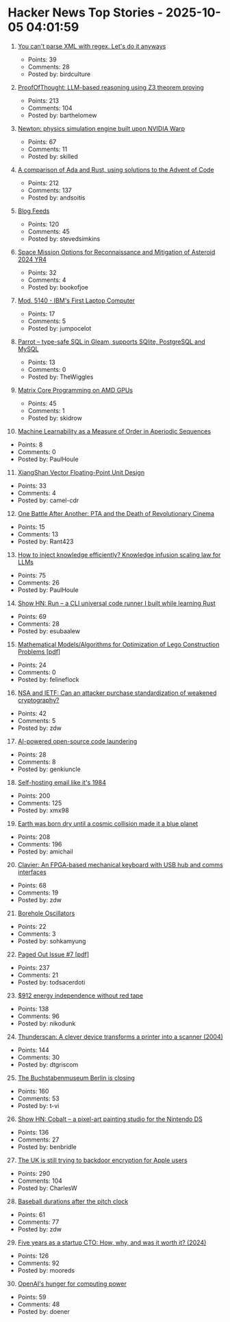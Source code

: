 # Hacker News Top Stories - 2025-10-05 04:01:59

1. [You can't parse XML with regex. Let's do it anyways](https://sdomi.pl/weblog/26-nobody-here-is-free-of-sin/)
   - Points: 39
   - Comments: 28
   - Posted by: birdculture

2. [ProofOfThought: LLM-based reasoning using Z3 theorem proving](https://github.com/DebarghaG/proofofthought)
   - Points: 213
   - Comments: 104
   - Posted by: barthelomew

3. [Newton: physics simulation engine built upon NVIDIA Warp](https://github.com/newton-physics/newton)
   - Points: 67
   - Comments: 11
   - Posted by: skilled

4. [A comparison of Ada and Rust, using solutions to the Advent of Code](https://github.com/johnperry-math/AoC2023/blob/master/More_Detailed_Comparison.md)
   - Points: 212
   - Comments: 137
   - Posted by: andsoitis

5. [Blog Feeds](https://blogfeeds.net)
   - Points: 120
   - Comments: 45
   - Posted by: stevedsimkins

6. [Space Mission Options for Reconnaissance and Mitigation of Asteroid 2024 YR4](https://arxiv.org/abs/2509.12351)
   - Points: 32
   - Comments: 4
   - Posted by: bookofjoe

7. [Mod. 5140 - IBM's First Laptop Computer](https://richardsapperdesign.com/products/mod-5140/)
   - Points: 17
   - Comments: 5
   - Posted by: jumpocelot

8. [Parrot – type-safe SQL in Gleam, supports SQlite, PostgreSQL and MySQL](https://github.com/daniellionel01/parrot)
   - Points: 13
   - Comments: 0
   - Posted by: TheWiggles

9. [Matrix Core Programming on AMD GPUs](https://salykova.github.io/matrix-cores-cdna)
   - Points: 45
   - Comments: 1
   - Posted by: skidrow

10. [Machine Learnability as a Measure of Order in Aperiodic Sequences](https://arxiv.org/abs/2509.18103)
   - Points: 8
   - Comments: 0
   - Posted by: PaulHoule

11. [XiangShan Vector Floating-Point Unit Design](https://docs.xiangshan.cc/projects/design/en/latest/backend/VFPU/)
   - Points: 33
   - Comments: 4
   - Posted by: camel-cdr

12. [One Battle After Another: PTA and the Death of Revolutionary Cinema](https://letterboxd.com/markcira/film/one-battle-after-another/2/)
   - Points: 15
   - Comments: 13
   - Posted by: Rant423

13. [How to inject knowledge efficiently? Knowledge infusion scaling law for LLMs](https://arxiv.org/abs/2509.19371)
   - Points: 75
   - Comments: 26
   - Posted by: PaulHoule

14. [Show HN: Run – a CLI universal code runner I built while learning Rust](https://github.com/Esubaalew/run)
   - Points: 69
   - Comments: 28
   - Posted by: esubaalew

15. [Mathematical Models/Algorithms for Optimization of Lego Construction Problems [pdf]](https://backend.orbit.dtu.dk/ws/portalfiles/portal/236623063/PhD_Thesis_Torkil_Kollsker.pdf)
   - Points: 24
   - Comments: 0
   - Posted by: felineflock

16. [NSA and IETF: Can an attacker purchase standardization of weakened cryptography?](https://blog.cr.yp.to/20251004-weakened.html)
   - Points: 42
   - Comments: 5
   - Posted by: zdw

17. [AI-powered open-source code laundering](https://github.com/SudoMaker/rEFui/blob/main/HALL_OF_SHAME.md)
   - Points: 28
   - Comments: 8
   - Posted by: genkiuncle

18. [Self-hosting email like it's 1984](https://maxadamski.com/blog/2025/10/email.html)
   - Points: 200
   - Comments: 125
   - Posted by: xmx98

19. [Earth was born dry until a cosmic collision made it a blue planet](https://www.sciencedaily.com/releases/2025/09/250928095654.htm)
   - Points: 208
   - Comments: 196
   - Posted by: amichail

20. [Clavier: An FPGA-based mechanical keyboard with USB hub and comms interfaces](https://github.com/lsartory/Clavier)
   - Points: 68
   - Comments: 19
   - Posted by: zdw

21. [Borehole Oscillators](https://www.gregegan.net/SCIENCE/Borehole/Borehole.html)
   - Points: 22
   - Comments: 3
   - Posted by: sohkamyung

22. [Paged Out Issue #7 [pdf]](https://pagedout.institute/download/PagedOut_007.pdf)
   - Points: 237
   - Comments: 21
   - Posted by: todsacerdoti

23. [$912 energy independence without red tape](https://sunboxlabs.com/)
   - Points: 138
   - Comments: 96
   - Posted by: nikodunk

24. [Thunderscan: A clever device transforms a printer into a scanner (2004)](https://www.folklore.org/Thunderscan.html)
   - Points: 144
   - Comments: 30
   - Posted by: dtgriscom

25. [The Buchstabenmuseum Berlin is closing](https://www.buchstabenmuseum.de/en/)
   - Points: 160
   - Comments: 53
   - Posted by: t-vi

26. [Show HN: Cobalt – a pixel-art painting studio for the Nintendo DS](https://benbridle.com/projects/cobalt.html)
   - Points: 136
   - Comments: 27
   - Posted by: benbridle

27. [The UK is still trying to backdoor encryption for Apple users](https://www.eff.org/deeplinks/2025/10/uk-still-trying-backdoor-encryption-apple-users)
   - Points: 290
   - Comments: 104
   - Posted by: CharlesW

28. [Baseball durations after the pitch clock](https://leancrew.com/all-this/2025/09/baseball-durations-after-the-pitch-clock/)
   - Points: 61
   - Comments: 77
   - Posted by: zdw

29. [Five years as a startup CTO: How, why, and was it worth it? (2024)](https://distinctplace.com/2024/09/11/five-years-as-startup-cto-was-it-all-worth-it/)
   - Points: 126
   - Comments: 92
   - Posted by: mooreds

30. [OpenAI's hunger for computing power](https://www.wsj.com/tech/ai/openai-sam-altman-asia-middle-east-7b660809)
   - Points: 59
   - Comments: 48
   - Posted by: doener

